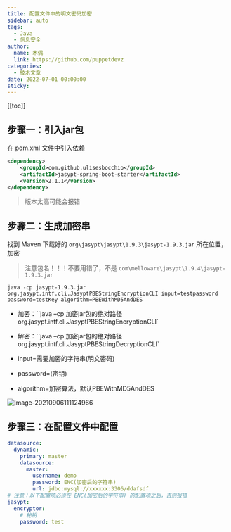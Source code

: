 ```yaml
---
title: 配置文件中的明文密码加密
sidebar: auto
tags:
  - Java
  - 信息安全
author:
  name: 木偶
  link: https://github.com/puppetdevz
categories:
  - 技术文章
date: 2022-07-01 00:00:00
sticky:
---
```





<!-- more -->

[[toc]]

## 步骤一：引入jar包

在 pom.xml 文件中引入依赖

```xml
<dependency>
    <groupId>com.github.ulisesbocchio</groupId>
    <artifactId>jasypt-spring-boot-starter</artifactId>
    <version>2.1.1</version>
</dependency>
```

> 版本太高可能会报错

## 步骤二：生成加密串

找到 Maven 下载好的 `org\jasypt\jasypt\1.9.3\jasypt-1.9.3.jar` 所在位置，加密

> 注意包名！！！不要用错了，不是 `com\melloware\jasypt\1.9.4\jasypt-1.9.3.jar`

```shell
java -cp jasypt-1.9.3.jar org.jasypt.intf.cli.JasyptPBEStringEncryptionCLI input=testpassword password=testKey algorithm=PBEWithMD5AndDES
```

* 加密：``java –cp 加密jar包的绝对路径 org.jasypt.intf.cli.JasyptPBEStringEncryptionCLI`

* 解密：``java –cp 加密jar包的绝对路径 org.jasypt.intf.cli.JasyptPBEStringDecryptionCLI`

* input=需要加密的字符串(明文密码)

* password=(密钥) 

* algorithm=加密算法，默认PBEWithMD5AndDES

![image-20210906111124966](https://oss.puppetdev.top/image/note/61c5f690dcbdb37165ecf564cec1d0b0.png)

## 步骤三：在配置文件中配置

~~~yaml
datasource:
  dynamic:
    primary: master
    datasource:
      master:
      	username: demo
      	password: ENC(加密后的字符串)
      	url: jdbc:mysql://xxxxxx:3306/ddafsdf
# 注意：以下配置项必须在 ENC(加密后的字符串) 的配置项之后，否则报错
jasypt:
  encryptor:
  	# 秘钥
  	password: test
~~~



